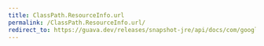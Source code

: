 ```yaml
---
title: ClassPath.ResourceInfo.url
permalink: /ClassPath.ResourceInfo.url/
redirect_to: https://guava.dev/releases/snapshot-jre/api/docs/com/google/common/reflect/ClassPath.ResourceInfo.html#url--
---
```

